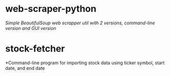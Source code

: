 # web-scraper-python
*Simple BeautifulSoup web scrapper util with 2 versions, command-line version and GUI version*
# stock-fetcher
*Command-line program for importing stock data using ticker symbol, start date, and end date
